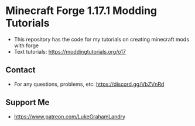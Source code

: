# Minecraft Forge 1.17.1 Modding Tutorials
- This repository has the code for my tutorials on creating minecraft mods with forge
- Text tutorials: https://moddingtutorials.org/o17

## Contact
- For any questions, problems, etc: https://discord.gg/VbZVnRd

## Support Me
- https://www.patreon.com/LukeGrahamLandry
 